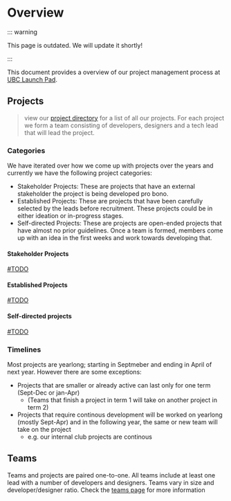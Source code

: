 # Overview

::: warning

This page is outdated. We will update it shortly!

:::

This document provides a overview of our project management process at [UBC Launch Pad](https://ubclaunchpad.com).

## Projects

> view our [project directory](./directory) for a list of all our projects.
> For each project we form a team consisting of developers, designers and a tech lead that will lead the project.

### Categories

We have iterated over how we come up with projects over the years and currently we have the following project categories:

- Stakeholder Projects: These are projects that have an external stakeholder the project is being developed pro bono.
- Established Projects: These are projects that have been carefully selected by the leads before recruitment. These projects could be in either ideation or in-progress stages.
- Self-directed Projects: These are projects are open-ended projects that have almost no prior guidelines. Once a team is formed, members come up with an idea in the first weeks and work towards developing that.

#### Stakeholder Projects

[#TODO](https://github.com/ubclaunchpad/docs/issues/249)

#### Established Projects

[#TODO](https://github.com/ubclaunchpad/docs/issues/250)

#### Self-directed projects

[#TODO](https://github.com/ubclaunchpad/docs/issues/251)

### Timelines

Most projects are yearlong; starting in Septmeber and ending in April of next year. However there are some exceptions:

- Projects that are smaller or already active can last only for one term (Sept-Dec or jan-Apr)
  - (Teams that finish a project in term 1 will take on another project in term 2)
- Projects that require continous development will be worked on yearlong (mostly Sept-Apr) and in the following year, the same or new team will take on the project
  - e.g. our internal club projects are continous

## Teams

Teams and projects are paired one-to-one. All teams include at least one lead with a number of developers and designers. Teams vary in size and developer/designer ratio. Check the [teams page](./teams) for more information
